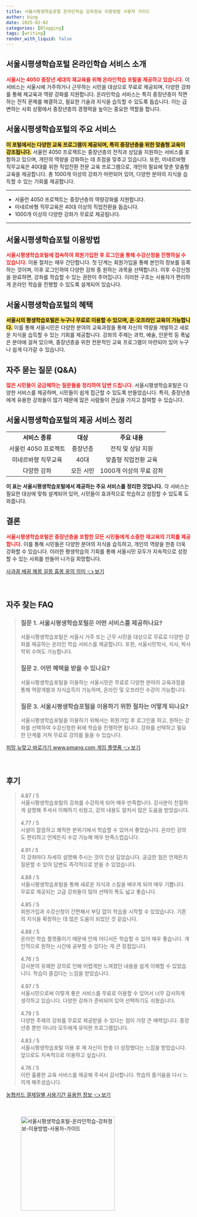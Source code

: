 ```yaml
---
title: 서울시평생학습포털 온라인학습 강좌정보 이용방법 사용자 가이드
author: bing
date: 2025-02-02
categories: [Blogging]
tags: [writing]
render_with_liquid: false
---
```



<h2 id='서울시평생학습포털_소개'>서울시평생학습포털 온라인학습 서비스 소개</h2>

<p><b><span style="color: #ee2323;">서울시는 4050 중장년 세대의 재교육을 위해 온라인학습 포털을 제공하고 있습니다.</span></b> 이 서비스는 서울시에 거주하거나 근무하는 시민을 대상으로 무료로 제공되며, 다양한 강좌를 통해 재교육과 역량 강화를 지원합니다. 온라인학습 서비스는 특히 중장년층이 직면하는 전직 문제를 해결하고, 필요한 기술과 지식을 습득할 수 있도록 돕습니다. 이는 급변하는 사회 상황에서 중장년층의 경쟁력을 높이는 중요한 역할을 합니다.</p>

<h2 id='주요_서비스'>서울시평생학습포털의 주요 서비스</h2>

<p><b><span style="background-color: #ffe066;">이 포털에서는 다양한 교육 프로그램이 제공되며, 특히 중장년층을 위한 맞춤형 교육이 강조됩니다.</span></b> 서울런 4050 프로젝트는 중장년층의 전직과 상담을 지원하는 서비스를 포함하고 있으며, 개인의 역량을 강화하는 데 초점을 맞추고 있습니다. 또한, 미네르바형 직무교육은 40대를 위한 직업전환 전문 교육 프로그램으로, 개인의 필요에 맞춘 맞춤형 교육을 제공합니다. 총 1000개 이상의 강좌가 마련되어 있어, 다양한 분야의 지식을 습득할 수 있는 기회를 제공합니다.</p>

<hr />

<ul>
    <li>서울런 4050 프로젝트는 중장년층의 역량강화를 지원합니다.</li>
    <li>미네르바형 직무교육은 40대 이상의 직업전환을 돕습니다.</li>
    <li>1000개 이상의 다양한 강좌가 무료로 제공됩니다.</li>
</ul>

<hr />

<h2 id='이용_방법'>서울시평생학습포털 이용방법</h2>

<p><b><span style="color: #ee2323;">서울시평생학습포털에 접속하여 회원가입한 후 로그인을 통해 수강신청을 진행하실 수 있습니다.</span></b> 이용 절차는 매우 간단합니다. 첫 단계는 회원가입을 통해 본인의 정보를 등록하는 것이며, 이후 로그인하여 다양한 강좌 중 원하는 과목을 선택합니다. 이후 수강신청을 완료하면, 강좌를 학습할 수 있는 권한이 주어집니다. 이러한 구조는 사용자가 편리하게 온라인 학습을 진행할 수 있도록 설계되어 있습니다.</p>

<h2 id='혜택'>서울시평생학습포털의 혜택</h2>

<p><b><span style="background-color: #ffe066;">서울시의 평생학습포털은 누구나 무료로 이용할 수 있으며, 온·오프라인 교육이 가능합니다.</span></b> 이를 통해 서울시민은 다양한 분야의 교육과정을 통해 자신의 역량을 개발하고 새로운 지식을 습득할 수 있는 기회를 제공합니다. 강좌의 주제는 과학, 예술, 인문학 등 폭넓은 분야에 걸쳐 있으며, 중장년층을 위한 전문적인 교육 프로그램이 마련되어 있어 누구나 쉽게 다가갈 수 있습니다.</p>

<h2 id='자주_묻는_질문'>자주 묻는 질문 (Q&A)</h2>

<p><b><span style="color: #ee2323;">많은 시민들이 궁금해하는 질문들을 정리하여 답변 드립니다.</span></b> 서울시평생학습포털은 다양한 서비스를 제공하며, 시민들이 쉽게 접근할 수 있도록 만들었습니다. 특히, 중장년층에게 유용한 강좌들이 많기 때문에 많은 사람들이 관심을 가지고 참여할 수 있습니다.</p>

<h2 id='서비스_정리'>서울시평생학습포털의 제공 서비스 정리</h2>

<table>
    <tr>
        <td style="text-align: center; height: 17px;"><b>서비스 종류</b></td>
        <td style="text-align: center; height: 17px;"><b>대상</b></td>
        <td style="text-align: center; height: 17px;"><b>주요 내용</b></td>
    </tr>
    <tr>
        <td style="text-align: center; height: 17px;">서울런 4050 프로젝트</td>
        <td style="text-align: center; height: 17px;">중장년층</td>
        <td style="text-align: center; height: 17px;">전직 및 상담 지원</td>
    </tr>
    <tr>
        <td style="text-align: center; height: 17px;">미네르바형 직무교육</td>
        <td style="text-align: center; height: 17px;">40대</td>
        <td style="text-align: center; height: 17px;">맞춤형 직업전환 교육</td>
    </tr>
    <tr>
        <td style="text-align: center; height: 17px;">다양한 강좌</td>
        <td style="text-align: center; height: 17px;">모든 시민</td>
        <td style="text-align: center; height: 17px;">1000개 이상의 무료 강좌</td>
    </tr>
</table>

<p><b><span class="highlight">이 표는 서울시평생학습포털에서 제공하는 주요 서비스를 정리한 것입니다.</span></b> 각 서비스는 필요한 대상에 맞춰 설계되어 있어, 시민들이 효과적으로 학습하고 성장할 수 있도록 도와줍니다.</p>

<h2 id='결론'>결론</h2>

<p><b><span style="color: #ee2323;">서울시평생학습포털은 중장년층을 포함한 모든 시민들에게 소중한 재교육의 기회를 제공합니다.</span></b> 이를 통해 시민들은 다양한 분야의 지식을 습득하고, 개인의 역량을 한층 더욱 강화할 수 있습니다. 이러한 평생학습의 기회를 통해 서울시민 모두가 지속적으로 성장할 수 있는 사회를 만들어 나가길 희망합니다.</p>


<p><a class="click-button" title="사과꿈 배꿈 해몽 길몽 흉몽 꿈의 의미" href="https://aptwhite.github.io/posts/%EC%82%AC%EA%B3%BC%EA%BF%88-%EB%B0%B0%EA%BF%88-%ED%95%B4%EB%AA%BD-%EA%B8%B8%EB%AA%BD-%ED%9D%89%EB%AA%BD-%EA%BF%88%EC%9D%98-%EC%9D%98%EB%AF%B8/" rel="dofollow">사과꿈 배꿈 해몽 길몽 흉몽 꿈의 의미 👈 보기</a></p><br>
<h2 id='자주_찾는_FAQ'>자주 찾는 FAQ</h2>
<div itemscope="" itemtype="https://schema.org/FAQPage"> 
<blockquote> 
<div itemscope="" itemprop="mainEntity" itemtype="https://schema.org/Question"> 
<h3 itemprop="name">질문 1. 서울시평생학습포털은 어떤 서비스를 제공하나요?</h3> 
<div itemscope="" itemprop="acceptedAnswer" itemtype="https://schema.org/Answer"> 
<span itemprop="text"> 
<p>서울시평생학습포털은 서울시 거주 또는 근무 시민을 대상으로 무료로 다양한 강좌를 제공하는 온라인 학습 서비스를 제공합니다. 또한, 서울시민학사, 석사, 박사 학위 수여도 가능합니다.</p> 
</span> 
</div> 
</div> 

<div itemscope="" itemprop="mainEntity" itemtype="https://schema.org/Question"> 
<h3 itemprop="name">질문 2. 어떤 혜택을 받을 수 있나요?</h3> 
<div itemscope="" itemprop="acceptedAnswer" itemtype="https://schema.org/Answer"> 
<span itemprop="text"> 
<p>서울시평생학습포털을 이용하는 서울시민은 무료로 다양한 분야의 교육과정을 통해 역량개발과 지식습득이 가능하며, 온라인 및 오프라인 수강이 가능합니다.</p> 
</span> 
</div> 
</div> 

<div itemscope="" itemprop="mainEntity" itemtype="https://schema.org/Question"> 
<h3 itemprop="name">질문 3. 서울시평생학습포털을 이용하기 위한 절차는 어떻게 되나요?</h3> 
<div itemscope="" itemprop="acceptedAnswer" itemtype="https://schema.org/Answer"> 
<span itemprop="text"> 
<p>서울시평생학습포털을 이용하기 위해서는 회원가입 후 로그인을 하고, 원하는 강좌를 선택하여 수강신청한 뒤에 학습을 진행하면 됩니다. 강좌를 선택하고 필요한 단계를 거쳐 무료로 강의를 들을 수 있습니다.</p> 
</span> 
</div> 
</div> 
</blockquote> 
</div>
<p><a class="click-button" title="피망 뉴맞고 바로가기 www.pmang.com 게임 플랫폼" href="https://aptwhite.github.io/posts/%ED%94%BC%EB%A7%9D-%EB%89%B4%EB%A7%9E%EA%B3%A0-%EB%B0%94%EB%A1%9C%EA%B0%80%EA%B8%B0-www.pmang.com-%EA%B2%8C%EC%9E%84-%ED%94%8C%EB%9E%AB%ED%8F%BC/" rel="dofollow">피망 뉴맞고 바로가기 www.pmang.com 게임 플랫폼 👈 보기</a></p><br>
<h2 id='후기'>후기</h2>
<div itemscope itemtype="https://schema.org/Product">
  <blockquote>
  <div itemprop="review" itemscope itemtype="https://schema.org/Review">
      <div itemprop="reviewRating" itemscope itemtype="https://schema.org/Rating"> <span itemprop="ratingValue">4.87</span> / <span itemprop="bestRating">5</span> </div>
      <span itemprop="reviewBody">서울시평생학습포털의 강좌를 수강하게 되어 매우 만족합니다. 강사분이 친절하게 설명해 주셔서 이해하기 쉬웠고, 강의 내용도 알차서 많은 도움을 받았습니다.</span>
  </div>
  <br>
  <div itemprop="review" itemscope itemtype="https://schema.org/Review">
      <div itemprop="reviewRating" itemscope itemtype="https://schema.org/Rating"> <span itemprop="ratingValue">4.77</span> / <span itemprop="bestRating">5</span> </div>
      <span itemprop="reviewBody">시설이 깔끔하고 쾌적한 분위기에서 학습할 수 있어서 좋았습니다. 온라인 강의도 편리하고 언제든지 수강 가능해 매우 만족스럽습니다.</span>
  </div>
  <br>
  <div itemprop="review" itemscope itemtype="https://schema.org/Review">
      <div itemprop="reviewRating" itemscope itemtype="https://schema.org/Rating"> <span itemprop="ratingValue">4.91</span> / <span itemprop="bestRating">5</span> </div>
      <span itemprop="reviewBody">각 강좌마다 자세히 설명해 주시는 것이 인상 깊었습니다. 궁금한 점은 언제든지 질문할 수 있어 답변도 즉각적으로 받을 수 있었습니다.</span>
  </div>
  <br>
  <div itemprop="review" itemscope itemtype="https://schema.org/Review">
      <div itemprop="reviewRating" itemscope itemtype="https://schema.org/Rating"> <span itemprop="ratingValue">4.88</span> / <span itemprop="bestRating">5</span> </div>
      <span itemprop="reviewBody">서울시평생학습포털을 통해 새로운 지식과 스킬을 배우게 되어 매우 기쁩니다. 무료로 제공되는 고급 강좌들이 많아 선택의 폭도 넓고 좋습니다.</span>
  </div>
  <br>
  <div itemprop="review" itemscope itemtype="https://schema.org/Review">
      <div itemprop="reviewRating" itemscope itemtype="https://schema.org/Rating"> <span itemprop="ratingValue">4.85</span> / <span itemprop="bestRating">5</span> </div>
      <span itemprop="reviewBody">회원가입과 수강신청이 간편해서 부담 없이 학습을 시작할 수 있었습니다. 기존의 지식을 확장하는 데 많은 도움이 되었던 것 같습니다.</span>
  </div>
  <br>
  <div itemprop="review" itemscope itemtype="https://schema.org/Review">
      <div itemprop="reviewRating" itemscope itemtype="https://schema.org/Rating"> <span itemprop="ratingValue">4.88</span> / <span itemprop="bestRating">5</span> </div>
      <span itemprop="reviewBody">온라인 학습 플랫폼이기 때문에 언제 어디서든 학습할 수 있어 매우 좋습니다. 개인적으로 원하는 시간에 공부할 수 있다는 게 큰 장점입니다.</span>
  </div>
  <br>
  <div itemprop="review" itemscope itemtype="https://schema.org/Review">
      <div itemprop="reviewRating" itemscope itemtype="https://schema.org/Rating"> <span itemprop="ratingValue">4.76</span> / <span itemprop="bestRating">5</span> </div>
      <span itemprop="reviewBody">강사분의 유쾌한 강의로 인해 어렵게만 느껴졌던 내용을 쉽게 이해할 수 있었습니다. 학습이 즐겁다는 느낌을 받았습니다.</span>
  </div>
  <br>
  <div itemprop="review" itemscope itemtype="https://schema.org/Review">
      <div itemprop="reviewRating" itemscope itemtype="https://schema.org/Rating"> <span itemprop="ratingValue">4.97</span> / <span itemprop="bestRating">5</span> </div>
      <span itemprop="reviewBody">서울시민으로써 이렇게 좋은 서비스를 무료로 이용할 수 있어서 너무 감사하게 생각하고 있습니다. 다양한 강좌가 준비되어 있어 선택하기도 쉬웠습니다.</span>
  </div>
  <br>
  <div itemprop="review" itemscope itemtype="https://schema.org/Review">
      <div itemprop="reviewRating" itemscope itemtype="https://schema.org/Rating"> <span itemprop="ratingValue">4.79</span> / <span itemprop="bestRating">5</span> </div>
      <span itemprop="reviewBody">다양한 주제의 강좌를 무료로 제공받을 수 있다는 점이 가장 큰 매력입니다. 중장년층 뿐만 아니라 모두에게 유익한 프로그램입니다.</span>
  </div>
  <br>
  <div itemprop="review" itemscope itemtype="https://schema.org/Review">
      <div itemprop="reviewRating" itemscope itemtype="https://schema.org/Rating"> <span itemprop="ratingValue">4.83</span> / <span itemprop="bestRating">5</span> </div>
      <span itemprop="reviewBody">서울시평생학습포털 이용 후 제 자신이 한층 더 성장했다는 느낌을 받았습니다. 앞으로도 지속적으로 이용하고 싶습니다.</span>
  </div>
  <br>
  <div itemprop="review" itemscope itemtype="https://schema.org/Review">
      <div itemprop="reviewRating" itemscope itemtype="https://schema.org/Rating"> <span itemprop="ratingValue">4.76</span> / <span itemprop="bestRating">5</span> </div>
      <span itemprop="reviewBody">이런 훌륭한 교육 서비스를 제공해 주셔서 감사합니다. 학습의 즐거움을 다시 느끼게 해주셨습니다.</span>
  </div>
  </blockquote>
</div>
<p><a class="click-button" title="농협카드 결제일별 사용기간 유용한 정보" href="https://aptwhite.github.io/posts/%EB%86%8D%ED%98%91%EC%B9%B4%EB%93%9C-%EA%B2%B0%EC%A0%9C%EC%9D%BC%EB%B3%84-%EC%82%AC%EC%9A%A9%EA%B8%B0%EA%B0%84-%EC%9C%A0%EC%9A%A9%ED%95%9C-%EC%A0%95%EB%B3%B4/" rel="dofollow">농협카드 결제일별 사용기간 유용한 정보 👈 보기</a></p><br>
<figure class="image"><img src="https://aptwhite.github.io/assets/img/thumbnail/서울시평생학습포털-온라인학습-강좌정보-이용방법-사용자-가이드.webp" alt="서울시평생학습포털-온라인학습-강좌정보-이용방법-사용자-가이드" width="256" height="256"></figure>